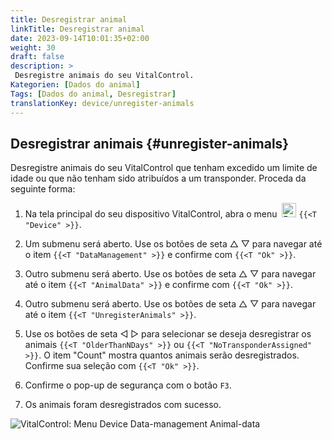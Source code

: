 ```yaml
---
title: Desregistrar animal
linkTitle: Desregistrar animal
date: 2023-09-14T10:01:35+02:00
weight: 30
draft: false
description: >
 Desregistre animais do seu VitalControl.
Kategorien: [Dados do animal]
Tags: [Dados do animal, Desregistrar]
translationKey: device/unregister-animals
---
```

## Desregistrar animais {#unregister-animals}

Desregistre animais do seu VitalControl que tenham excedido um limite de idade ou que não tenham sido atribuídos a um transponder. Proceda da seguinte forma:

1. Na tela principal do seu dispositivo VitalControl, abra o menu &nbsp;<img src="/icons/device.svg" width="23" align="bottom" alt="Device" /> `{{<T "Device" >}}`.

2. Um submenu será aberto. Use os botões de seta △ ▽ para navegar até o item `{{<T "DataManagement" >}}` e confirme com `{{<T "Ok" >}}`.

3. Outro submenu será aberto. Use os botões de seta △ ▽ para navegar até o item `{{<T "AnimalData" >}}` e confirme com `{{<T "Ok" >}}`. 

4. Outro submenu será aberto. Use os botões de seta △ ▽ para navegar até o item `{{<T "UnregisterAnimals" >}}`.

5. Use os botões de seta ◁ ▷ para selecionar se deseja desregistrar os animais `{{<T "OlderThanNDays" >}}` ou `{{<T "NoTransponderAssigned" >}}`. O item "Count" mostra quantos animais serão desregistrados. Confirme sua seleção com `{{<T "Ok" >}}`.

6. Confirme o pop-up de segurança com o botão `F3`. 

7. Os animais foram desregistrados com sucesso.

![VitalControl: Menu Device Data-management Animal-data](../images/unregister.png "Unregister")
